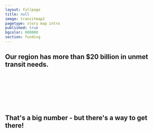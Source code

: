 ```yaml
---
layout: fullpage
title: null
image: transitmap2
pagetype: story map intro
published: true
bgcolor: 000000
section: funding
---
```


## Our region has more than $20 billion in unmet transit needs.
<br><br><br>
<br><br><br>
## That's a big number - but there's a way to get there!

